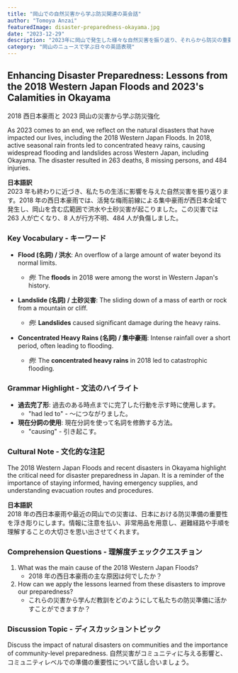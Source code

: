 ```yaml
---
title: "岡山での自然災害から学ぶ防災関連の英会話"
author: "Tomoya Anzai"
featuredImage: disaster-preparedness-okayama.jpg
date: "2023-12-29"
description: "2023年に岡山で発生した様々な自然災害を振り返り、それらから防災の重要性と備える方法を学びます。この記事では、英語学習者向けに災害関連のキーワードや文法のポイントを紹介し、災害に対する意識を高めます。"
category: "岡山のニュースで学ぶ日々の英語表現"
---
```


## Enhancing Disaster Preparedness: Lessons from the 2018 Western Japan Floods and 2023's Calamities in Okayama

2018 西日本豪雨と 2023 岡山の災害から学ぶ防災強化

As 2023 comes to an end, we reflect on the natural disasters that have impacted our lives, including the 2018 Western Japan Floods. In 2018, active seasonal rain fronts led to concentrated heavy rains, causing widespread flooding and landslides across Western Japan, including Okayama. The disaster resulted in 263 deaths, 8 missing persons, and 484 injuries.

**日本語訳**  
2023 年も終わりに近づき、私たちの生活に影響を与えた自然災害を振り返ります。2018 年の西日本豪雨では、活発な梅雨前線による集中豪雨が西日本全域で発生し、岡山を含む広範囲で洪水や土砂災害が起こりました。この災害では 263 人が亡くなり、8 人が行方不明、484 人が負傷しました。

### Key Vocabulary - キーワード

- **Flood (名詞) / 洪水**: An overflow of a large amount of water beyond its normal limits.

  - _例_: The **floods** in 2018 were among the worst in Western Japan's history.

- **Landslide (名詞) / 土砂災害**: The sliding down of a mass of earth or rock from a mountain or cliff.

  - _例_: **Landslides** caused significant damage during the heavy rains.

- **Concentrated Heavy Rains (名詞) / 集中豪雨**: Intense rainfall over a short period, often leading to flooding.
  - _例_: The **concentrated heavy rains** in 2018 led to catastrophic flooding.

### Grammar Highlight - 文法のハイライト

- **過去完了形**: 過去のある時点までに完了した行動を示す時に使用します。
  - "had led to" - 〜につながりました。
- **現在分詞の使用**: 現在分詞を使って名詞を修飾する方法。
  - "causing" - 引き起こす。

### Cultural Note - 文化的な注記

The 2018 Western Japan Floods and recent disasters in Okayama highlight the critical need for disaster preparedness in Japan. It is a reminder of the importance of staying informed, having emergency supplies, and understanding evacuation routes and procedures.

**日本語訳**  
2018 年の西日本豪雨や最近の岡山での災害は、日本における防災準備の重要性を浮き彫りにします。情報に注意を払い、非常用品を用意し、避難経路や手順を理解することの大切さを思い出させてくれます。

### Comprehension Questions - 理解度チェッククエスチョン

1. What was the main cause of the 2018 Western Japan Floods?
   - 2018 年の西日本豪雨の主な原因は何でしたか？
2. How can we apply the lessons learned from these disasters to improve our preparedness?
   - これらの災害から学んだ教訓をどのようにして私たちの防災準備に活かすことができますか？

### Discussion Topic - ディスカッショントピック

Discuss the impact of natural disasters on communities and the importance of community-level preparedness.
自然災害がコミュニティに与える影響と、コミュニティレベルでの準備の重要性について話し合いましょう。
